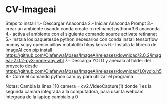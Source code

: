 # CV-Imageai
Steps to install 
1.- Descargar Anaconda
2.- Iniciar Anaconda Prompt
3.- crear un ambiente usando conda create -n retinanet python=3.6 anaconda
4.- activa el ambiente con el siguiente comando source activate retinanet
5.- Instala los paquetesde python necesarios con conda install tensorflow numpy scipy opencv pillow matplotlib h5py keras
6.- Installa la libreria de ImageAI con pip install https://github.com/OlafenwaMoses/ImageAI/releases/download/2.0.2/imageai-2.0.2-py3-none-any.whl 
7.- Descarga YOLO y anexalo al folder del proyecto desde https://github.com/OlafenwaMoses/ImageAI/releases/download/1.0/yolo.h5
8.- Corre el comando python cam.py para utilizar el programa

Notas: Cambia la linea 110 camera = cv2.VideoCapture(1) donde 1 es la segunda camara integrada a la computadora, para usar la webcam integrada
de la laptop cambialo a 0
